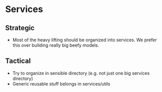 # Services

## Strategic

 - Most of the heavy lifting should be organized into services. We prefer this over building really big beefy models.

## Tactical

 - Try to organize in sensible directory (e.g. not just one big services directory)
 - Generic reusable stuff belongs in services/utils
